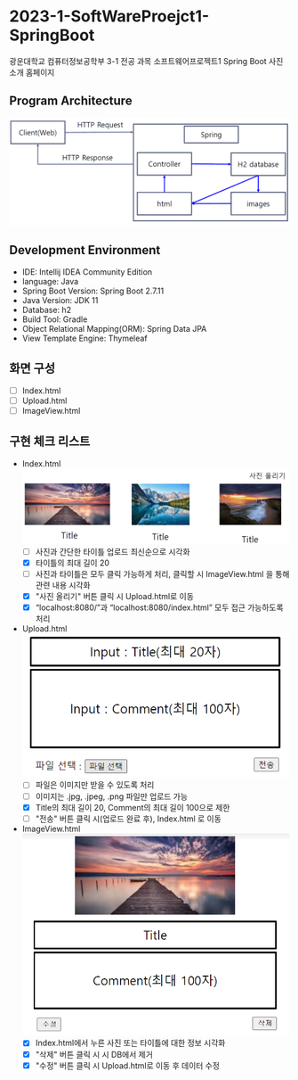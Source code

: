 # 2023-1-SoftWareProejct1-SpringBoot
광운대학교 컴퓨터정보공학부 3-1 전공 과목 소프트웨어프로젝트1 Spring Boot 사진 소개 홈페이지

## Program Architecture
![img_1.png](img_1.png)

## Development Environment
- IDE: Intellij IDEA Community Edition
- language: Java
- Spring Boot Version: Spring Boot 2.7.11
- Java Version: JDK 11
- Database: h2
- Build Tool: Gradle
- Object Relational Mapping(ORM): Spring Data JPA
- View Template Engine: Thymeleaf

## 화면 구성
- [ ] Index.html
- [ ] Upload.html
- [ ] ImageView.html

## 구현 체크 리스트
- Index.html
    ![img_2.png](img_2.png)
    - [ ] 사진과 간단한 타이틀 업로드 최신순으로 시각화
    - [x] 타이틀의 최대 길이 20
    - [ ] 사진과 타이틀은 모두 클릭 가능하게 처리, 클릭할 시 ImageView.html 을 통해 관련 내용 시각화
    - [x] "사진 올리기" 버튼 클릭 시 Upload.html로 이동
    - [x] “localhost:8080/”과 “localhost:8080/index.html” 모두 접근 가능하도록 처리
  
- Upload.html
    ![img.png](img.png)
    - [ ] 파일은 이미지만 받을 수 있도록 처리
    - [ ] 이미지는 .jpg, .jpeg, .png 파일만 업로드 가능
    - [x] Title의 최대 길이 20, Comment의 최대 길이 100으로 제한
    - [ ] "전송" 버튼 클릭 시(업로드 완료 후), Index.html 로 이동
  
- ImageView.html
    ![img_3.png](img_3.png)
    - [x] Index.html에서 누른 사진 또는 타이틀에 대한 정보 시각화
    - [x] "삭제" 버튼 클릭 시 시 DB에서 제거
    - [x] "수정" 버튼 클릭 시 Upload.html로 이동 후 데이터 수정